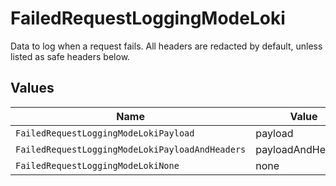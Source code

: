 # FailedRequestLoggingModeLoki

Data to log when a request fails. All headers are redacted by default, unless listed as safe headers below.


## Values

| Name                                            | Value                                           |
| ----------------------------------------------- | ----------------------------------------------- |
| `FailedRequestLoggingModeLokiPayload`           | payload                                         |
| `FailedRequestLoggingModeLokiPayloadAndHeaders` | payloadAndHeaders                               |
| `FailedRequestLoggingModeLokiNone`              | none                                            |